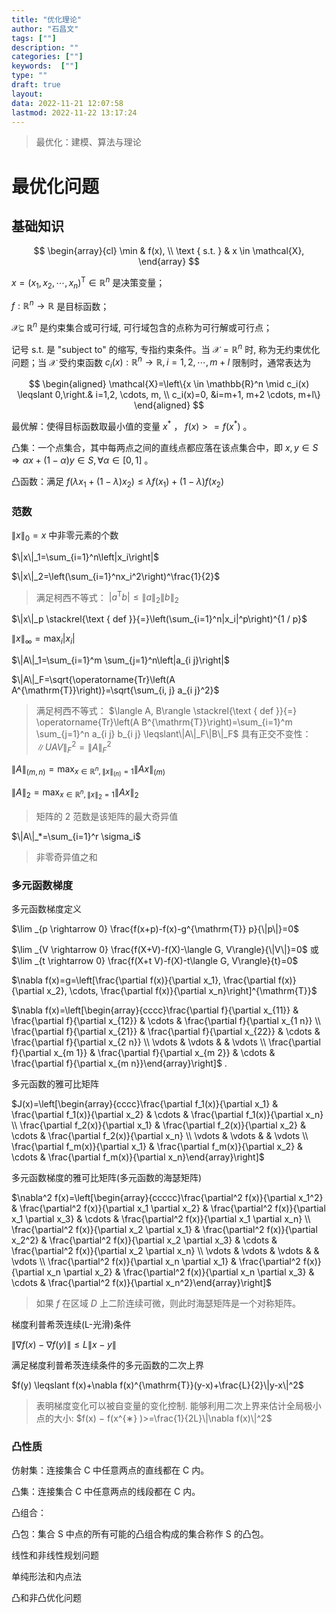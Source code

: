 ```yaml
---
title: "优化理论"
author: "石昌文"
tags: [""]
description: ""
categories: [""]
keywords:  [""]
type: ""
draft: true
layout: 
data: 2022-11-21 12:07:58
lastmod: 2022-11-22 13:17:24
---
```


>最优化：建模、算法与理论

# 最优化问题

## 基础知识

$$
\begin{array}{cl}
\min & f(x), \\
\text { s.t. } & x \in \mathcal{X},
\end{array}
$$

 $x=\left(x_1, x_2, \cdots, x_n\right)^{\mathrm{T}} \in \mathbb{R}^n$ 是决策变量；

$f: \mathbb{R}^n \rightarrow \mathbb{R}$ 是目标函数；

$\mathcal{X} \subseteq$ $\mathbb{R}^n$ 是约束集合或可行域, 可行域包含的点称为可行解或可行点；

记号 s.t. 是 "subject to" 的缩写, 专指约束条件。当 $\mathcal{X}=\mathbb{R}^n$ 时, 称为无约束优化问题；当 $\mathcal{X}$ 受约束函数 $c_i(x): \mathbb{R}^n \rightarrow \mathbb{R}, i=1,2, \cdots, m+l$ 限制时，通常表达为

$$
\begin{aligned}
\mathcal{X}=\left\{x \in \mathbb{R}^n \mid c_i(x) \leqslant 0,\right.& i=1,2, \cdots, m, \\
c_i(x)=0, &i=m+1, m+2 \cdots, m+l\}
\end{aligned}
$$

最优解：使得目标函数取最小值的变量 $x^*$ ， $f(x)>=f(x^*)$ 。

凸集：一个点集合，其中每两点之间的直线点都应落在该点集合中，即 $x, y \in S \Rightarrow \alpha x+(1-\alpha) y \in S, \forall \alpha \in[0,1]$ 。

凸函数：满足 $f\left(\lambda x_1+(1-\lambda) x_2\right) \leq \lambda f\left(x_1\right)+(1-\lambda) f\left(x_2\right)$

### 范数

$\|x\|_{0}= x \text{ 中非零元素的个数}$

$\|x\|_1=\sum_{i=1}^n\left|x_i\right|$

$\|x\|_2=\left(\sum_{i=1}^nx_i^2\right)^\frac{1}{2}$

> 满足柯西不等式： $\left|a^{\mathrm{T}} b\right| \leqslant\|a\|_2\|b\|_2$ 

$\|x\|_p \stackrel{\text { def }}{=}\left(\sum_{i=1}^n|x_i|^p\right)^{1 / p}$

$\|x\|_{\infty}=\max _i\left|x_i\right|$

$\|A\|_1=\sum_{i=1}^m \sum_{j=1}^n\left|a_{i j}\right|$

$\|A\|_F=\sqrt{\operatorname{Tr}\left(A A^{\mathrm{T}}\right)}=\sqrt{\sum_{i, j} a_{i j}^2}$

> 满足柯西不等式： $\langle A, B\rangle \stackrel{\text { def }}{=} \operatorname{Tr}\left(A B^{\mathrm{T}}\right)=\sum_{i=1}^m \sum_{j=1}^n a_{i j} b_{i j} \leqslant\|A\|_F\|B\|_F$
> 具有正交不变性： $\|UA V\|_F^2=\|A\|_F^2$ 

$\|A\|_{(m, n)}=\max _{x \in \mathbb{R}^n,\|x\|_{(n)}=1}\|A x\|_{(m)}$

$\|A\|_2=\max _{x \in \mathbb{R}^n,\|x\|_2=1}\|A x\|_2$

> 矩阵的 2 范数是该矩阵的最大奇异值

$\|A\|_*=\sum_{i=1}^r \sigma_i$ 

> 非零奇异值之和

### 多元函数梯度

多元函数梯度定义

$\lim _{p \rightarrow 0} \frac{f(x+p)-f(x)-g^{\mathrm{T}} p}{\|p\|}=0$

$\lim _{V \rightarrow 0} \frac{f(X+V)-f(X)-\langle G, V\rangle}{\|V\|}=0$ 或 $\lim _{t \rightarrow 0} \frac{f(X+t V)-f(X)-t\langle G, V\rangle}{t}=0$

$\nabla f(x)=g=\left[\frac{\partial f(x)}{\partial x_1}, \frac{\partial f(x)}{\partial x_2}, \cdots, \frac{\partial f(x)}{\partial x_n}\right]^{\mathrm{T}}$

$\nabla f(x)=\left[\begin{array}{cccc}\frac{\partial f}{\partial x_{11}} & \frac{\partial f}{\partial x_{12}} & \cdots & \frac{\partial f}{\partial x_{1 n}} \\ \frac{\partial f}{\partial x_{21}} & \frac{\partial f}{\partial x_{22}} & \cdots & \frac{\partial f}{\partial x_{2 n}} \\ \vdots & \vdots & & \vdots \\ \frac{\partial f}{\partial x_{m 1}} & \frac{\partial f}{\partial x_{m 2}} & \cdots & \frac{\partial f}{\partial x_{m n}}\end{array}\right]$ .

多元函数的雅可比矩阵

$J(x)=\left[\begin{array}{cccc}\frac{\partial f_1(x)}{\partial x_1} & \frac{\partial f_1(x)}{\partial x_2} & \cdots & \frac{\partial f_1(x)}{\partial x_n} \\ \frac{\partial f_2(x)}{\partial x_1} & \frac{\partial f_2(x)}{\partial x_2} & \cdots & \frac{\partial f_2(x)}{\partial x_n} \\ \vdots & \vdots & & \vdots \\ \frac{\partial f_m(x)}{\partial x_1} & \frac{\partial f_m(x)}{\partial x_2} & \cdots & \frac{\partial f_m(x)}{\partial x_n}\end{array}\right]$

多元函数梯度的雅可比矩阵(多元函数的海瑟矩阵)

$\nabla^2 f(x)=\left[\begin{array}{ccccc}\frac{\partial^2 f(x)}{\partial x_1^2} & \frac{\partial^2 f(x)}{\partial x_1 \partial x_2} & \frac{\partial^2 f(x)}{\partial x_1 \partial x_3} & \cdots & \frac{\partial^2 f(x)}{\partial x_1 \partial x_n} \\ \frac{\partial^2 f(x)}{\partial x_2 \partial x_1} & \frac{\partial^2 f(x)}{\partial x_2^2} & \frac{\partial^2 f(x)}{\partial x_2 \partial x_3} & \cdots & \frac{\partial^2 f(x)}{\partial x_2 \partial x_n} \\ \vdots & \vdots & \vdots & & \vdots \\ \frac{\partial^2 f(x)}{\partial x_n \partial x_1} & \frac{\partial^2 f(x)}{\partial x_n \partial x_2} & \frac{\partial^2 f(x)}{\partial x_n \partial x_3} & \cdots & \frac{\partial^2 f(x)}{\partial x_n^2}\end{array}\right]$

> 如果 $f$ 在区域 $D$ 上二阶连续可微，则此时海瑟矩阵是一个对称矩阵。

梯度利普希茨连续(L-光滑)条件

$\|\nabla f(x)-\nabla f(y)\| \leqslant L\|x-y\|$

满足梯度利普希茨连续条件的多元函数的二次上界

$f(y) \leqslant f(x)+\nabla f(x)^{\mathrm{T}}(y-x)+\frac{L}{2}\|y-x\|^2$

> 表明梯度变化可以被自变量的变化控制.
> 能够利用二次上界来估计全局极小点的大小: $f(x) − f(x^{∗} )>=\frac{1}{2L}\|\nabla f(x)\|^2$ 

### 凸性质

仿射集：连接集合 C 中任意两点的直线都在 C 内。

凸集：连接集合 C 中任意两点的线段都在 C 内。

凸组合：

凸包：集合 S 中点的所有可能的凸组合构成的集合称作 S 的凸包。


线性和非线性规划问题

单纯形法和内点法

凸和非凸优化问题
